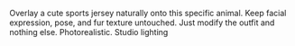 Overlay a cute sports jersey naturally onto this specific animal. Keep facial expression, pose, and fur texture untouched. Just modify the outfit and nothing else. Photorealistic. Studio lighting
